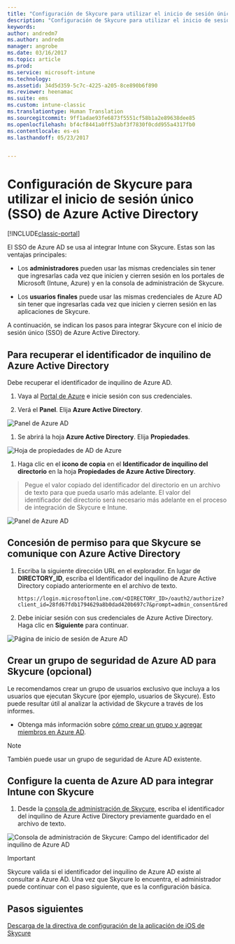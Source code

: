 ```yaml
---
title: "Configuración de Skycure para utilizar el inicio de sesión único (SSO) de Azure Active Directory| Microsoft Docs"
description: "Configuración de Skycure para utilizar el inicio de sesión único (SSO) de Azure Active Directory"
keywords: 
author: andredm7
ms.author: andredm
manager: angrobe
ms.date: 03/16/2017
ms.topic: article
ms.prod: 
ms.service: microsoft-intune
ms.technology: 
ms.assetid: 34d5d359-5c7c-4225-a205-8ce890b6f890
ms.reviewer: heenamac
ms.suite: ems
ms.custom: intune-classic
ms.translationtype: Human Translation
ms.sourcegitcommit: 9ff1adae93fe6873f5551cf58b1a2e89638dee85
ms.openlocfilehash: bf4cf8441a0ff53abf3f7830f0cdd955a4317fb0
ms.contentlocale: es-es
ms.lasthandoff: 05/23/2017


---
```


# <a name="configure-skycure-to-use-azure-active-directory-single-sign-on-sso"></a>Configuración de Skycure para utilizar el inicio de sesión único (SSO) de Azure Active Directory

[!INCLUDE[classic-portal](../includes/classic-portal.md)]

El SSO de Azure AD se usa al integrar Intune con Skycure. Estas son las ventajas principales:

-   Los **administradores** pueden usar las mismas credenciales sin tener que ingresarlas cada vez que inicien y cierren sesión en los portales de Microsoft (Intune, Azure) y en la consola de administración de Skycure.

-   Los **usuarios finales** puede usar las mismas credenciales de Azure AD sin tener que ingresarlas cada vez que inicien y cierren sesión en las aplicaciones de Skycure.

A continuación, se indican los pasos para integrar Skycure con el inicio de sesión único (SSO) de Azure Active Directory.

## <a name="to-retrieve-the-azure-active-directory-tenant-id"></a>Para recuperar el identificador de inquilino de Azure Active Directory

Debe recuperar el identificador de inquilino de Azure AD.

1.  Vaya al [Portal de Azure](https://portal.azure.com/) e inicie sesión con sus credenciales.

2.  Verá el **Panel**. Elija **Azure Active Directory**.

![Panel de Azure AD](../media/mtp/skycure-sso-1.png)

1.  Se abrirá la hoja **Azure Active Directory**. Elija **Propiedades**.

![Hoja de propiedades de AD de Azure](../media/mtp/skycure-sso-2.png)

1.  Haga clic en el **icono de copia** en el **Identificador de inquilino del directorio** en la hoja **Propiedades de Azure Active Directory**.

> Pegue el valor copiado del identificador del directorio en un archivo de texto para que pueda usarlo más adelante. El valor del identificador del directorio será necesario más adelante en el proceso de integración de Skycure e Intune.

![Panel de Azure AD](../media/mtp/skycure-sso-3.png)

## <a name="allow-skycure-to-communicate-with-azure-active-directory"></a>Concesión de permiso para que Skycure se comunique con Azure Active Directory

1.  Escriba la siguiente dirección URL en el explorador. En lugar de **DIRECTORY_ID**, escriba el Identificador del inquilino de Azure Active Directory copiado anteriormente en el archivo de texto.

        https://login.microsoftonline.com/<DIRECTORY_ID>/oauth2/authorize?client_id=28fd67fdb1794629a8b0dad420b697c7&prompt=admin_consent&redirect_uri=https%3A%2F%2Fmc.skycure.com%2Fapi%2Fexternal%2Fmdm%2Faad_app_consent%2Fmanagement_callback&response_type=code

2.  Debe iniciar sesión con sus credenciales de Azure Active Directory. Haga clic en **Siguiente** para continuar.

![Página de inicio de sesión de Azure AD](../media/mtp/skycure-sso-4.png)

## <a name="create-an-azure-ad-security-group-for-skycure-optional"></a>Crear un grupo de seguridad de Azure AD para Skycure (opcional)

Le recomendamos crear un grupo de usuarios exclusivo que incluya a los usuarios que ejecutan Skycure (por ejemplo, usuarios de Skycure). Esto puede resultar útil al analizar la actividad de Skycure a través de los informes.

-   Obtenga más información sobre [cómo crear un grupo y agregar miembros en Azure AD](https://docs.microsoft.com/azure/active-directory/active-directory-groups-create-azure-portal).

> [!NOTE] 
> También puede usar un grupo de seguridad de Azure AD existente.

## <a name="configure-the-azure-ad-account-to-integrate-intune-with-skycure"></a>Configure la cuenta de Azure AD para integrar Intune con Skycure

1.  Desde la [consola de administración de Skycure](https://aad.skycure.com/), escriba el identificador del inquilino de Azure Active Directory previamente guardado en el archivo de texto.

![Consola de administración de Skycure: Campo del identificador del inquilino de Azure AD](../media/mtp/skycure-sso-5.png)

> [!IMPORTANT] 
> Skycure valida si el identificador del inquilino de Azure AD existe al consultar a Azure AD. Una vez que Skycure lo encuentra, el administrador puede continuar con el paso siguiente, que es la configuración básica.

## <a name="next-steps"></a>Pasos siguientes

[Descarga de la directiva de configuración de la aplicación de iOS de Skycure](/intune-classic/deploy-use/download-skycure-ios-app-configuration-policy)

